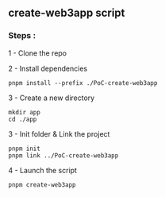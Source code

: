 ## create-web3app script

### Steps : 

1 - Clone the repo


2 - Install dependencies
```
pnpm install --prefix ./PoC-create-web3app 
```

3 - Create a new directory

```
mkdir app 
cd ./app 
```

3 - Init folder & Link the project

```
pnpm init
pnpm link ../PoC-create-web3app
```

4 - Launch the script

```
pnpm create-web3app
```